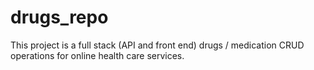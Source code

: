 # drugs_repo
This project is a full stack (API and front end) drugs / medication CRUD operations for online health care services.
